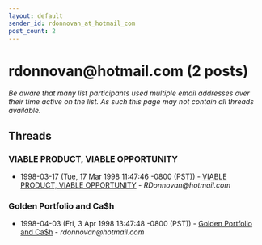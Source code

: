 ```yaml
---
layout: default
sender_id: rdonnovan_at_hotmail_com
post_count: 2
---
```


# rdonnovan<span>@</span>hotmail.com (2 posts)

_Be aware that many list participants used multiple email addresses over their time active on the list. As such this page may not contain all threads available._

## Threads

### VIABLE PRODUCT, VIABLE OPPORTUNITY
+ 1998-03-17 (Tue, 17 Mar 1998 11:47:46 -0800 (PST)) - [VIABLE PRODUCT, VIABLE OPPORTUNITY](/archive/1998/03/9b067560cc85c6600665c984cebaaee8a3e8649bcc11ff358e0190d114fb11fc) - _RDonnovan@hotmail.com_

### Golden Portfolio and Ca$h
+ 1998-04-03 (Fri, 3 Apr 1998 13:47:48 -0800 (PST)) - [Golden Portfolio and Ca$h](/archive/1998/04/028ac909cf4eefc626cbefe690cca75450f3ca12de3ddb9be2c319950ce9ddee) - _rdonnovan@hotmail.com_

